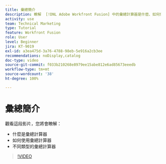```yaml
---
title: 彙總簡介
description: 瞭解  [!DNL Adobe Workfront Fusion] 中的彙總計算器是什麼、如何使用以及其不同類型。
activity: use
team: Technical Marketing
type: Tutorial
feature: Workfront Fusion
role: User
level: Beginner
jira: KT-9019
exl-id: a3ea475d-3a76-4788-98eb-5e916a2cb3ee
recommendations: noDisplay,catalog
doc-type: video
source-git-commit: f033b210268e8979ee15abe812e6ad85673eeedb
workflow-type: tm+mt
source-wordcount: '38'
ht-degree: 100%

---
```


# 彙總簡介

觀看這段影片，您將會瞭解：

* 什麼是彙總計算器
* 如何使用彙總計算器
* 不同類型的彙總計算器

>[!VIDEO](https://video.tv.adobe.com/v/335279/?quality=12&learn=on)
